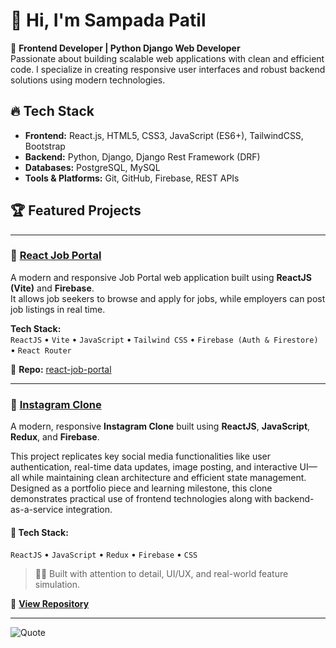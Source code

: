 # 👋 Hi, I'm Sampada Patil

🚀 **Frontend Developer | Python Django Web Developer**  
Passionate about building scalable web applications with clean and efficient code. I specialize in creating responsive user interfaces and robust backend solutions using modern technologies.  

## 🔥 Tech Stack  
- **Frontend:** React.js, HTML5, CSS3, JavaScript (ES6+), TailwindCSS, Bootstrap  
- **Backend:** Python, Django, Django Rest Framework (DRF)  
- **Databases:** PostgreSQL, MySQL  
- **Tools & Platforms:** Git, GitHub, Firebase, REST APIs  

## 🏆 Featured Projects  
---

### 🔹 [React Job Portal](https://github.com/SampadaPatil19/react-job-portal.git)
A modern and responsive Job Portal web application built using **ReactJS (Vite)** and **Firebase**.  
It allows job seekers to browse and apply for jobs, while employers can post job listings in real time.

**Tech Stack:**  
`ReactJS` • `Vite` • `JavaScript` • `Tailwind CSS` • `Firebase (Auth & Firestore)` • `React Router`

📁 **Repo:** [react-job-portal](https://github.com/SampadaPatil19/react-job-portal.git)


---
### 📸 [Instagram Clone](https://github.com/SampadaPatil19/instagramClone)

A modern, responsive **Instagram Clone** built using **ReactJS**, **JavaScript**, **Redux**, and **Firebase**.

This project replicates key social media functionalities like user authentication, real-time data updates, image posting, and interactive UI—all while maintaining clean architecture and efficient state management. Designed as a portfolio piece and learning milestone, this clone demonstrates practical use of frontend technologies along with backend-as-a-service integration.

#### 💼 Tech Stack:
`ReactJS` • `JavaScript` • `Redux` • `Firebase` • `CSS`

> 👩‍💻 Built with attention to detail, UI/UX, and real-world feature simulation.

🔗 **[View Repository](https://github.com/SampadaPatil19/instagramClone)**  

---











![Quote](https://quotes-github-readme.vercel.app/api?type=horizontal)

